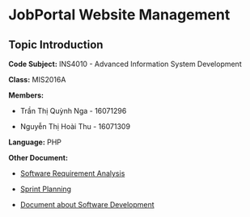 JobPortal Website Management
============================
Topic Introduction
------------------
**Code Subject:** INS4010 - Advanced Information System Development <br>

**Class:** MIS2016A <br>

**Members:** <br>

- Trần Thị Quỳnh Nga - 16071296 <br>

- Nguyễn Thị Hoài Thu - 16071309 <br>

**Language:** PHP <br>

**Other Document:** <br>

- [Software Requirement Analysis](https://drive.google.com/open?id=1qREaM8yzMo68YybA840LLt9sVoCDuCgI) <br>

- [Sprint Planning](https://drive.google.com/open?id=1CnrkLUtX7v9nb6jLMIjq4HNYh_exFh0h) <br>

- [Document about Software Development](https://github.com/trannga2097/A_job_portal_website/blob/master/Document/README.md) <br>





